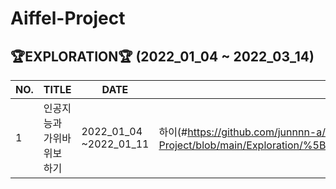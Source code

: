  # Aiffel-Project
 
 ## 🏆EXPLORATION🏆 (2022_01_04 ~ 2022_03_14)

| NO. | TITLE | DATE | LINK |
| ------ | ---------------------- | ---------------------- |----------- |
| 1 | 인공지능과 가위바위보 하기 | 2022_01_04 ~2022_01_11 | 하이(#https://github.com/junnnn-a/Aiffel-Project/blob/main/Exploration/%5BEX_01%5Drock_scissor_paper/%5BEX_01%5DRock_Scissor_paper.ipynb)|
